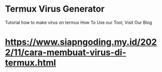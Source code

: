 # Termux Virus Generator
Tutorial how to make virus on termux
How To Use our Tool, Visit Our Blog

# https://www.siapngoding.my.id/2022/11/cara-membuat-virus-di-termux.html
